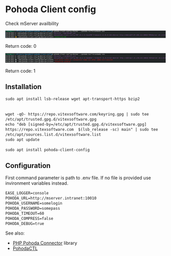 Pohoda Client config
====================

Check mServer availbility


![Connection OK](connection-success.png?raw=true)

Return code: 0

![Connection Problem](connection-problem.png?raw=true)

Return code: 1

Installation
------------


```shell
sudo apt install lsb-release wget apt-transport-https bzip2


wget -qO- https://repo.vitexsoftware.com/keyring.gpg | sudo tee /etc/apt/trusted.gpg.d/vitexsoftware.gpg
echo "deb [signed-by=/etc/apt/trusted.gpg.d/vitexsoftware.gpg]  https://repo.vitexsoftware.com  $(lsb_release -sc) main" | sudo tee /etc/apt/sources.list.d/vitexsoftware.list
sudo apt update

sudo apt install pohoda-client-config
```

Configuration
-------------

First command parameter is path to .env file. 
If no file is provided use invironment variables instead.

```
EASE_LOGGER=console
POHODA_URL=http://mserver.intranet:10010
POHODA_USERNAME=somelogin
POHODA_PASSWORD=somepass
POHODA_TIMEOUT=60
POHODA_COMPRESS=false
POHODA_DEBUG=true
```

See also:

* [PHP Pohoda Connector](https://github.com/VitexSoftware/PHP-Pohoda-Connector) library
* [PohodaCTL](https://github.com/Spoje-NET/pohodactl)


